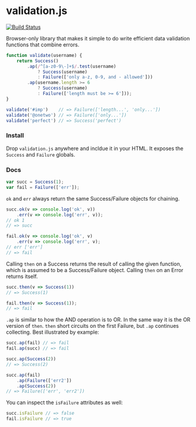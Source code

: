 # validation.js

[![Build Status](https://travis-ci.org/eugene-eeo/validation.js.svg?branch=master)](https://travis-ci.org/eugene-eeo/validation.js)

Browser-only library that makes it simple to do write efficient
data validation functions that combine errors.

```js
function validate(username) {
    return Success()
        .ap(/^[a-z0-9\-]+$/.test(username)
            ? Success(username)
            : Failure(['only a-z, 0-9, and - allowed']))
        .ap(username.length >= 6
            ? Success(username)
            : Failure(['length must be >= 6']));
}

validate('#imp')    // => Failure(['length...', 'only...'])
validate('@onetwo') // => Failure(['only...'])
validate('perfect') // => Success('perfect')
```

### Install

Drop `validation.js` anywhere and incldue it in your HTML. It
exposes the `Success` and `Failure` globals.

### Docs

```js
var succ = Success(1);
var fail = Failure(['err']);
```

`ok` and `err` always return the same Success/Failure objects
for chaining.

```js
succ.ok(v => console.log('ok', v))
    .err(v => console.log('err', v));
// ok 1
// => succ

fail.ok(v => console.log('ok', v)
    .err(v => console.log('err', v);
// err ['err']
// => fail
```

Calling `then` on a Success returns the result of calling the given
function, which is assumed to be a Success/Failure object. Calling
`then` on an Error returns itself.

```js
succ.then(v => Success(1))
// => Success(1)

fail.then(v => Success(1));
// => fail
```

`.ap` is similar to how the AND operation is to OR. In the same way
it is the OR version of `then`. `then` short circuits on the first
Failure, but `.ap` continues collecting. Best illustrated by example:

```js
succ.ap(fail) // => fail
fail.ap(succ) // => fail

succ.ap(Success(2))
// => Success(2)

succ.ap(fail)
    .ap(Failure(['err2'])
    .ap(Success(2))
// => Failure(['err', 'err2'])
```

You can inspect the `isFailure` attributes as well:

```js
succ.isFailure // => false
fail.isFailure // => true
```
